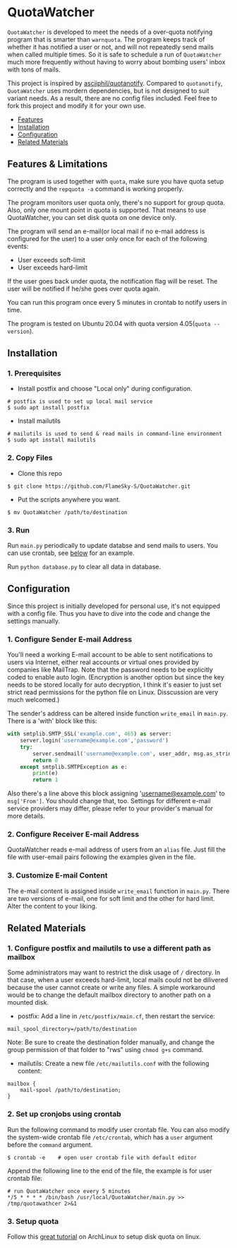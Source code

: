 # QuotaWatcher

`QuotaWatcher` is developed to meet the needs of a over-quota notifying program that is smarter than `warnquota`. The program keeps track of whether it has notified a user or not, and will not repeatedly send mails when called multiple times. So it is safe to schedule a run of `QuotaWatcher` much more frequently without having to worry about bombing users' inbox with tons of mails.

This project is inspired by [asciiphil/quotanotify](https://github.com/asciiphil/quotanotify). Compared to `quotanotify`, `QuotaWatcher` uses mordern dependencies, but is not designed to suit variant needs. As a result, there are no config files included. Feel free to fork this project and modify it for your own use.

- [Features](#Features)
- [Installation](#Installation)
- [Configuration](#Configuration)
- [Related Materials](#Related-Materials)

## Features & Limitations

The program is used together with `quota`, make sure you have quota setup correctly and the `repquota -a` command is working properly.

The program monitors user quota only, there's no support for group quota. Also, only one mount point in quota is supported. That means to use QuotaWatcher, you can set disk quota on one device only.

The program will send an e-mail(or local mail if no e-mail address is configured for the user) to a user only once for each of the following events:

- User exceeds soft-limit
- User exceeds hard-limit

If the user goes back under quota, the notification flag will be reset. The user will be notified if he/she goes over quota again.

You can run this program once every 5 minutes in crontab to notify users in time.

The program is tested on Ubuntu 20.04 with quota version 4.05(`quota --version`).

## Installation

### 1. Prerequisites

- Install postfix and choose "Local only" during configuration.

```shell
# postfix is used to set up local mail service
$ sudo apt install postfix
```

- Install mailutils

```shell
# mailutils is used to send & read mails in command-line environment
$ sudo apt install mailutils
```

### 2. Copy Files

- Clone this repo

```shell
$ git clone https://github.com/FlameSky-S/QuotaWatcher.git
```

- Put the scripts anywhere you want.

```shell
$ mv QuotaWatcher /path/to/destination
```

### 3. Run

Run `main.py` periodically to update databse and send mails to users. You can use crontab, see [below](#2.-Set-up-cronjobs-using-crontab) for an example.

Run `python database.py` to clear all data in database.

## Configuration

Since this project is initially developed for personal use, it's not equipped with a config file. Thus you have to dive into the code and change the settings manually.

### 1. Configure Sender E-mail Address

You'll need a working E-mail account to be able to sent notifications to users via Internet, either real accounts or virtual ones provided by companies like MailTrap. Note that the password needs to be explicitly coded to enable auto login. (Encryption is another option but since the key needs to be stored locally for auto decryption, I think it's easier to just set strict read permissions for the python file on Linux. Disscussion are very much welcomed.)

The sender's address can be altered inside function `write_email` in `main.py`. There is a 'with' block like this:

```python
with smtplib.SMTP_SSL('example.com', 465) as server:
    server.login('username@example.com','password')
    try:
        server.sendmail('username@example.com', user_addr, msg.as_string())
        return 0
    except smtplib.SMTPException as e:
        print(e)
        return 1
```

Also there's a line above this block assigning 'username@example.com' to `msg['From']`. You should change that, too. Settings for different e-mail service providers may differ, please refer to your provider's manual for more details.

### 2. Configure Receiver E-mail Address

QuotaWatcher reads e-mail address of users from an `alias` file. Just fill the file with user-email pairs following the examples given in the file.

### 3. Customize E-mail Content

The e-mail content is assigned inside `write_email` function in `main.py`. There are two versions of e-mail, one for soft limit and the other for hard limit. Alter the content to your liking.

## Related Materials

### 1. Configure postfix and mailutils to use a different path as mailbox

Some administrators may want to restrict the disk usage of `/` directory. In that case, when a user exceeds hard-limit, local mails could not be dilivered because the user cannot create or write any files. A simple workaround would be to change the default mailbox directory to another path on a mounted disk.

- postfix: Add a line in `/etc/postfix/main.cf`, then restart the service:

```text
mail_spool_directory=/path/to/destination
```

Note: Be sure to create the destination folder manually, and change the group permission of that folder to "rws" using `chmod g+s` command.

- mailutils: Create a new file `/etc/mailutils.conf` with the following content:

```text
mailbox {
    mail-spool /path/to/destination;
}
```

### 2. Set up cronjobs using crontab

Run the following command to modify user crontab file. You can also modify the system-wide crontab file `/etc/crontab`, which has a `user` argument before the `command` argument.

```shell
$ crontab -e    # open user crontab file with default editor
```

Append the following line to the end of the file, the example is for user crontab file:

```text
# run QuotaWatcher once every 5 minutes
*/5 * * * * /bin/bash /usr/local/QuotaWatcher/main.py >> /tmp/quotawathcer 2>&1
```

### 3. Setup quota

Follow this [great tutorial](https://wiki.archlinux.org/title/Disk_quota) on ArchLinux to setup disk quota on linux.

<!-- ### 4. Configure -->
